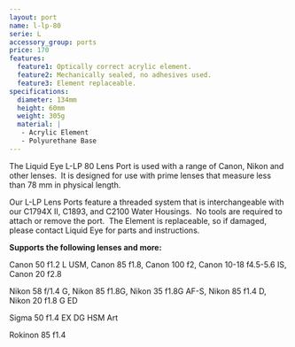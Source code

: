 ```yaml
---
layout: port
name: l-lp-80
serie: L
accessory_group: ports
price: 170
features:
  feature1: Optically correct acrylic element.
  feature2: Mechanically sealed, no adhesives used.
  feature3: Element replaceable.
specifications:
  diameter: 134mm
  height: 60mm
  weight: 305g
  material: |
   - Acrylic Element
   - Polyurethane Base
---
```

The Liquid Eye L-LP 80 Lens Port is used with a range of Canon, Nikon and other lenses.  It is designed for use with prime lenses that measure less than 78 mm in physical length.

Our L-LP Lens Ports feature a threaded system that is interchangeable with our C1794X II, C1893, and C2100 Water Housings.  No tools are required to attach or remove the port.  The Element is replaceable, so if damaged, please contact Liquid Eye for parts and instructions.

**Supports the following lenses and more:**

Canon	50 f1.2 L USM, Canon 85 f1.8, Canon	100 f2, Canon	10-18 f4.5-5.6 IS, Canon 20 f2.8

Nikon	58 f/1.4 G, Nikon	85 f1.8G, Nikon	35 f1.8G AF-S, Nikon 85 f1.4 D, Nikon 20 f1.8 G ED

Sigma 50 f1.4 EX DG HSM Art

Rokinon 85 f1.4

